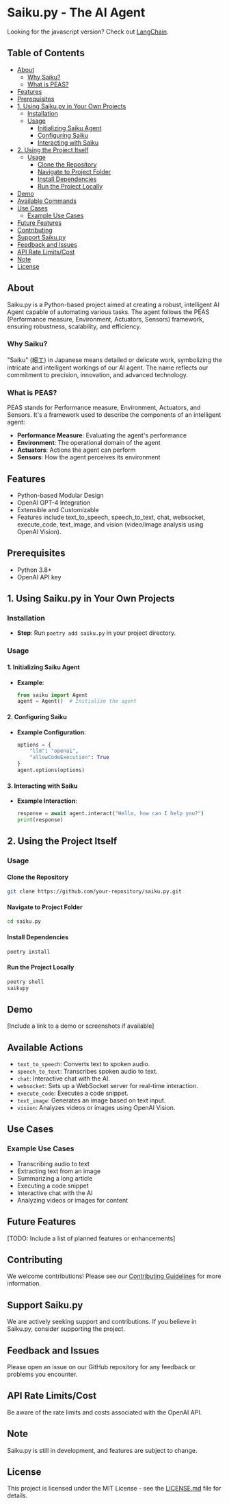 # Saiku.py - The AI Agent

<!-- <b><a href="https://saiku.mintlify.app/">Read our documentation</a></b> -->
<!-- <b><a href="https://saiku.mintlify.app/">Read our documentation</a></b> -->

Looking for the javascript version? Check out [LangChain](https://github.com/nooqta/saiku).

## Table of Contents

- [About](#about)
  - [Why Saiku?](#why-saiku)
  - [What is PEAS?](#what-is-peas)
- [Features](#features)
- [Prerequisites](#prerequisites)
- [1. Using Saiku.py in Your Own Projects](#1-using-saikupy-in-your-own-projects)
  - [Installation](#installation)
  - [Usage](#usage)
    - [Initializing Saiku Agent](#initializing-saiku-agent)
    - [Configuring Saiku](#configuring-saiku)
    - [Interacting with Saiku](#interacting-with-saiku)
- [2. Using the Project Itself](#2-using-the-project-itself)
  - [Usage](#usage-1)
    - [Clone the Repository](#clone-the-repository)
    - [Navigate to Project Folder](#navigate-to-project-folder)
    - [Install Dependencies](#install-dependencies)
    - [Run the Project Locally](#run-the-project-locally)
- [Demo](#demo)
- [Available Commands](#available-commands)
- [Use Cases](#use-cases)
  - [Example Use Cases](#example-use-cases)
- [Future Features](#future-features)
- [Contributing](#contributing)
- [Support Saiku.py](#support-saikupy)
- [Feedback and Issues](#feedback-and-issues)
- [API Rate Limits/Cost](#api-rate-limitscost)
- [Note](#note)
- [License](#license)

## About

Saiku.py is a Python-based project aimed at creating a robust, intelligent AI Agent capable of automating various tasks. The agent follows the PEAS (Performance measure, Environment, Actuators, Sensors) framework, ensuring robustness, scalability, and efficiency.

### Why Saiku?

"Saiku" (細工) in Japanese means detailed or delicate work, symbolizing the intricate and intelligent workings of our AI agent. The name reflects our commitment to precision, innovation, and advanced technology.

### What is PEAS?

PEAS stands for Performance measure, Environment, Actuators, and Sensors. It's a framework used to describe the components of an intelligent agent:

- **Performance Measure**: Evaluating the agent's performance
- **Environment**: The operational domain of the agent
- **Actuators**: Actions the agent can perform
- **Sensors**: How the agent perceives its environment

## Features

- Python-based Modular Design
- OpenAI GPT-4 Integration
- Extensible and Customizable
- Features include text_to_speech, speech_to_text, chat, websocket, execute_code, text_image, and vision (video/image analysis using OpenAI Vision).

## Prerequisites

- Python 3.8+
- OpenAI API key

## 1. Using Saiku.py in Your Own Projects

### Installation

- **Step**: Run `poetry add saiku.py` in your project directory.

### Usage

#### 1. Initializing Saiku Agent

- **Example**: 
  ```python
  from saiku import Agent
  agent = Agent()  # Initialize the agent
  ```

#### 2. Configuring Saiku

- **Example Configuration**:
  ```python
  options = {
      "llm": "openai",
      "allowCodeExecution": True
  }
  agent.options(options)
  ```

#### 3. Interacting with Saiku

- **Example Interaction**:
  ```python
  response = await agent.interact("Hello, how can I help you?")
  print(response)
  ```

## 2. Using the Project Itself

### Usage

#### Clone the Repository
```bash
git clone https://github.com/your-repository/saiku.py.git
```

#### Navigate to Project Folder
```bash
cd saiku.py
```

#### Install Dependencies
```bash
poetry install
```

#### Run the Project Locally
```bash
poetry shell
saikupy
```

## Demo

[Include a link to a demo or screenshots if available]

## Available Actions

- `text_to_speech`: Converts text to spoken audio.
- `speech_to_text`: Transcribes spoken audio to text.
- `chat`: Interactive chat with the AI.
- `websocket`: Sets up a WebSocket server for real-time interaction.
- `execute_code`: Executes a code snippet.
- `text_image`: Generates an image based on text input.
- `vision`: Analyzes videos or images using OpenAI Vision.

## Use Cases

### Example Use Cases

- Transcribing audio to text
- Extracting text from an image
- Summarizing a long article
- Executing a code snippet
- Interactive chat with the AI
- Analyzing videos or images for content

## Future Features

[TODO: Include a list of planned features or enhancements]

## Contributing

We welcome contributions! Please see our [Contributing Guidelines](CONTRIBUTING.md) for more information.

## Support Saiku.py

We are actively seeking support and contributions. If you believe in Saiku.py, consider supporting the project.

## Feedback and Issues

Please open an issue on our GitHub repository for any feedback or problems you encounter.

## API Rate Limits/Cost

Be aware of the rate limits and costs associated with the OpenAI API.

## Note

Saiku.py is still in development, and features are subject to change.

## License

This project is licensed under the MIT License - see the [LICENSE.md](LICENSE.md) file for details.